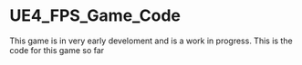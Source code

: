 # UE4_FPS_Game_Code

This game is in very early develoment and is a work in progress. This is the code for this game so far
